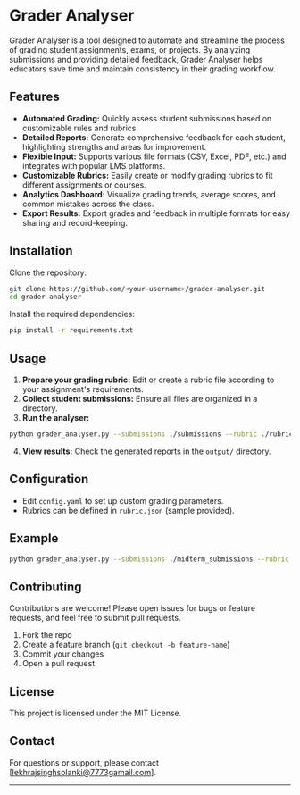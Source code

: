 # Grader Analyser

Grader Analyser is a tool designed to automate and streamline the process of grading student assignments, exams, or projects. By analyzing submissions and providing detailed feedback, Grader Analyser helps educators save time and maintain consistency in their grading workflow.

## Features

- **Automated Grading:** Quickly assess student submissions based on customizable rules and rubrics.
- **Detailed Reports:** Generate comprehensive feedback for each student, highlighting strengths and areas for improvement.
- **Flexible Input:** Supports various file formats (CSV, Excel, PDF, etc.) and integrates with popular LMS platforms.
- **Customizable Rubrics:** Easily create or modify grading rubrics to fit different assignments or courses.
- **Analytics Dashboard:** Visualize grading trends, average scores, and common mistakes across the class.
- **Export Results:** Export grades and feedback in multiple formats for easy sharing and record-keeping.

## Installation

Clone the repository:

```bash
git clone https://github.com/<your-username>/grader-analyser.git
cd grader-analyser
```

Install the required dependencies:

```bash
pip install -r requirements.txt
```

## Usage

1. **Prepare your grading rubric:** Edit or create a rubric file according to your assignment's requirements.
2. **Collect student submissions:** Ensure all files are organized in a directory.
3. **Run the analyser:**

```bash
python grader_analyser.py --submissions ./submissions --rubric ./rubric.json
```

4. **View results:** Check the generated reports in the `output/` directory.

## Configuration

- Edit `config.yaml` to set up custom grading parameters.
- Rubrics can be defined in `rubric.json` (sample provided).

## Example

```bash
python grader_analyser.py --submissions ./midterm_submissions --rubric ./midterm_rubric.json
```

## Contributing

Contributions are welcome! Please open issues for bugs or feature requests, and feel free to submit pull requests.

1. Fork the repo
2. Create a feature branch (`git checkout -b feature-name`)
3. Commit your changes
4. Open a pull request

## License

This project is licensed under the MIT License.

## Contact

For questions or support, please contact [lekhrajsinghsolanki@7773gamail.com].

---

